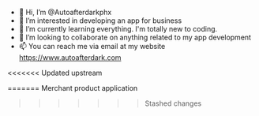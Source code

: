 - 👋 Hi, I’m @Autoafterdarkphx
- 👀 I’m interested in developing an app for business
- 🌱 I’m currently learning everything. I'm totally new to coding. 
- 💞️ I’m looking to collaborate on anything related to my app development
- 📫 You can reach me via email at my website https://www.autoafterdark.com

<<<<<<< Updated upstream
<!---
Autoafterdarkphx/Autoafterdarkphx is a ✨ special ✨ repository because its `README.md` (this file) appears on your GitHub profile.
You can click the Preview link to take a look at your changes.
--->
=======
Merchant product application
>>>>>>> Stashed changes
